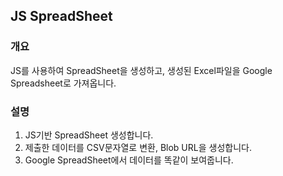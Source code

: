 ## JS SpreadSheet

### 개요

JS를 사용하여 SpreadSheet을 생성하고, 생성된 Excel파일을 Google Spreadsheet로 가져옵니다.

### 설명

1. JS기반 SpreadSheet 생성합니다.
2. 제출한 데이터를 CSV문자열로 변환, Blob URL을 생성합니다.
3. Google SpreadSheet에서 데이터를 똑같이 보여줍니다.
